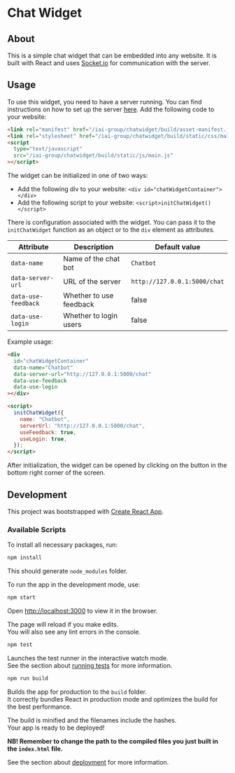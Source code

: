 # Chat Widget

## About

This is a simple chat widget that can be embedded into any website. It is built with React and uses [Socket.io](https://socket.io/) for communication with the server.

## Usage

To use this widget, you need to have a server running. You can find instructions on how to set up the server [here](../README.md).
Add the following code to your website:

<!-- TODO change the path to the compiled files -->

```html
<link rel="manifest" href="/iai-group/chatwidget/build/asset-manifest.json" />
<link rel="stylesheet" href="/iai-group/chatwidget/build/static/css/main.css" />
<script
  type="text/javascript"
  src="/iai-group/chatwidget/build/static/js/main.js"
></script>
```

The widget can be initialized in one of two ways:

  * Add the following div to your website:
  `<div id="chatWidgetContainer"></div>`
  * Add the following script to your website:
  `<script>initChatWidget()</script>`

There is configuration associated with the widget. You can pass it to the `initChatWidget` function as an object or to the `div` element as attributes.

| Attribute           | Description             | Default value                 |
| ------------------- | ----------------------- | -----------------------       |
| `data-name`         | Name of the chat bot    | `Chatbot`                     |
| `data-server-url`   | URL of the server       | `http://127.0.0.1:5000/chat`  |
| `data-use-feedback` | Whether to use feedback | false                         |
| `data-use-login`    | Whether to login users  | false                         |

Example usage:

```html
<div
  id="chatWidgetContainer"
  data-name="Chatbot"
  data-server-url="http://127.0.0.1:5000/chat"
  data-use-feedback
  data-use-login
></div>
```

```html
<script>
  initChatWidget({
    name: "Chatbot",
    serverUrl: "http://127.0.0.1:5000/chat",
    useFeedback: true,
    useLogin: true,
  });
</script>
```

After initialization, the widget can be opened by clicking on the button in the bottom right corner of the screen.

## Development

This project was bootstrapped with [Create React App](https://github.com/facebook/create-react-app).

### Available Scripts

To install all necessary packages, run:

```bash
npm install
```

This should generate `node_modules` folder.

To run the app in the development mode, use:

```bash
npm start
```

Open [http://localhost:3000](http://localhost:3000) to view it in the browser.

The page will reload if you make edits.\
You will also see any lint errors in the console.

```bash
npm test
```

Launches the test runner in the interactive watch mode.\
See the section about [running tests](https://facebook.github.io/create-react-app/docs/running-tests) for more information.

```bash
npm run build
```

Builds the app for production to the `build` folder.\
It correctly bundles React in production mode and optimizes the build for the best performance.

The build is minified and the filenames include the hashes.\
Your app is ready to be deployed!

**NB! Remember to change the path to the compiled files you just built in the `index.html` file.**

See the section about [deployment](https://facebook.github.io/create-react-app/docs/deployment) for more information.
